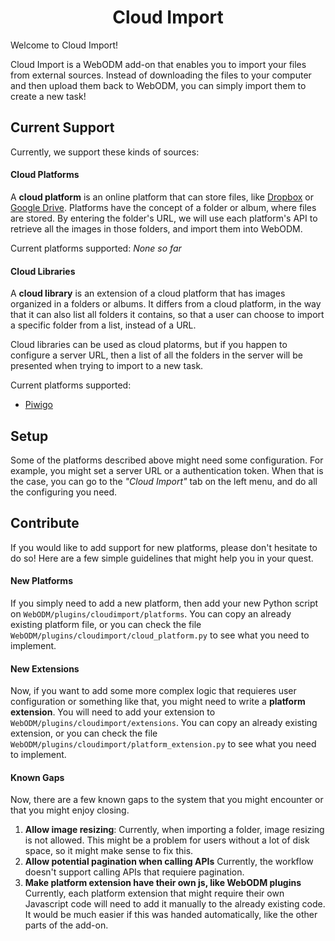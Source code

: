 <h1 align="center">Cloud Import </h1>

Welcome to Cloud Import!

Cloud Import is a WebODM add-on that enables you to import your files from external sources. Instead of downloading the files to your computer and then upload them back to WebODM, you can simply import them to create a new task!

## Current Support

Currently, we support these kinds of sources:
#### Cloud Platforms
A **cloud platform** is an online platform that can store files, like [Dropbox](https://www.dropbox.com/ "Dropbox") or [Google Drive](https://www.google.com/drive/ "Google Drive"). Platforms have the concept of a folder or album, where files are stored. By entering the folder's URL, we will use each platform's API to retrieve all the images in those folders, and import them into WebODM.

Current platforms supported:
*None so far*

#### Cloud Libraries
A **cloud library** is an extension of a cloud platform that has images organized in a folders or albums. It differs from a cloud platform, in the way that it can also list all folders it contains, so that a user can choose to import a specific folder from a list, instead of a URL.

Cloud libraries can be used as cloud platorms, but if you happen to configure a server URL, then a list of all the folders in the server will be presented when trying to import to a new task.

Current platforms supported:
* [Piwigo](http://piwigo.com/ "Piwigo")

## Setup
Some of the platforms described above might need some configuration. For example, you might set a server URL or a authentication token.  When that is the case, you can go to the *"Cloud Import"* tab on the left menu, and do all the configuring you need.

## Contribute
If you would like to add support for new platforms, please don't hesitate to do so! Here are a few simple guidelines that might help you in your quest.

#### New Platforms
If you simply need to add a new platform, then add your new Python script on `WebODM/plugins/cloudimport/platforms`. You can copy an already existing platform file, or you can check the file `WebODM/plugins/cloudimport/cloud_platform.py` to see what you need to implement.

#### New Extensions
Now, if you want to add some more complex logic that requieres user configuration or something like that, you might need to write a **platform extension**. You will need to add your extension to `WebODM/plugins/cloudimport/extensions`. You can copy an already existing extension, or you can check the file `WebODM/plugins/cloudimport/platform_extension.py` to see what you need to implement.

#### Known Gaps
Now, there are a few known gaps to the system that you might encounter or that you might enjoy closing.
1. **Allow image resizing**:
	Currently, when importing a folder, image resizing is not allowed. This might be a problem for users without a lot of disk space, so it might make sense to fix this.
1. **Allow potential pagination when calling APIs**
	Currently, the workflow doesn't support calling APIs that requiere pagination. 
1. **Make platform extension have their own js, like WebODM plugins**
	Currently, each platform extension that might require their own Javascript code will need to add it manually to the already existing code. It would be much easier if this was handed automatically, like the other parts of the add-on.